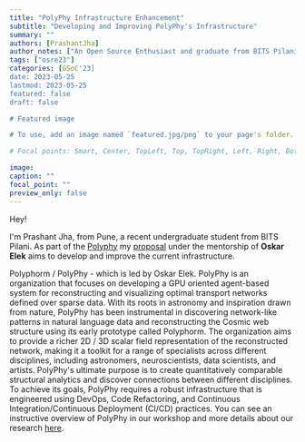 ```yaml
---
title: "PolyPhy Infrastructure Enhancement"
subtitle: "Developing and Improving PolyPhy's Infrastructure"
summary: ""
authors: [PrashantJha]
author_notes: ["An Open Source Enthusiast and graduate from BITS Pilani"]
tags: ["osre23"]
categories: [GSoC'23]
date: 2023-05-25
lastmod: 2023-05-25
featured: false
draft: false

# Featured image

# To use, add an image named `featured.jpg/png` to your page's folder.

# Focal points: Smart, Center, TopLeft, Top, TopRight, Left, Right, BottomLeft, Bottom, BottomRight.

image:
caption: ""
focal_point: ""
preview_only: false
---
```


Hey! 

I'm Prashant Jha, from Pune, a recent undergraduate student from BITS Pilani. As part of the [Polyphy](/project/osre23/ucsc/polyphy) my [proposal](https://drive.google.com/file/d/1y2X1_6_HliYowZn-qHd7x_Hz6QC3-KSe/view) under the mentorship of **Oskar Elek** aims to develop and improve the current infrastructure.

Polyphorm / PolyPhy - which is led by
Oskar Elek. PolyPhy is an organization that focuses on developing a GPU oriented
agent-based system for reconstructing and visualizing optimal transport networks
defined over sparse data. With its roots in astronomy and inspiration drawn from nature,
PolyPhy has been instrumental in discovering network-like patterns in natural language
data and reconstructing the Cosmic web structure using its early prototype called
Polyphorm. The organization aims to provide a richer 2D / 3D scalar field representation
of the reconstructed network, making it a toolkit for a range of specialists across
different disciplines, including astronomers, neuroscientists, data scientists, and artists.
PolyPhy's ultimate purpose is to create quantitatively comparable structural analytics
and discover connections between different disciplines. To achieve its goals, PolyPhy
requires a robust infrastructure that is engineered using DevOps, Code Refactoring, and
Continuous Integration/Continuous Deployment (CI/CD) practices.
You can see an instructive overview of PolyPhy in our workshop and more details about our research [here](https://polyphy.io/).
